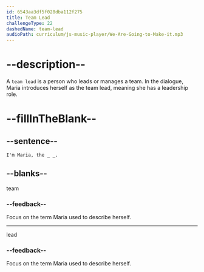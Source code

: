 ```yaml
---
id: 6543aa3df5f028dba112f275
title: Team Lead
challengeType: 22
dashedName: team-lead
audioPath: curriculum/js-music-player/We-Are-Going-to-Make-it.mp3
---
```


# --description--

A `team lead` is a person who leads or manages a team. In the dialogue, Maria introduces herself as the team lead, meaning she has a leadership role.

# --fillInTheBlank--

## --sentence--

`I'm Maria, the _ _.`

## --blanks--

team

### --feedback--

Focus on the term Maria used to describe herself.

---

lead

### --feedback--

Focus on the term Maria used to describe herself.
